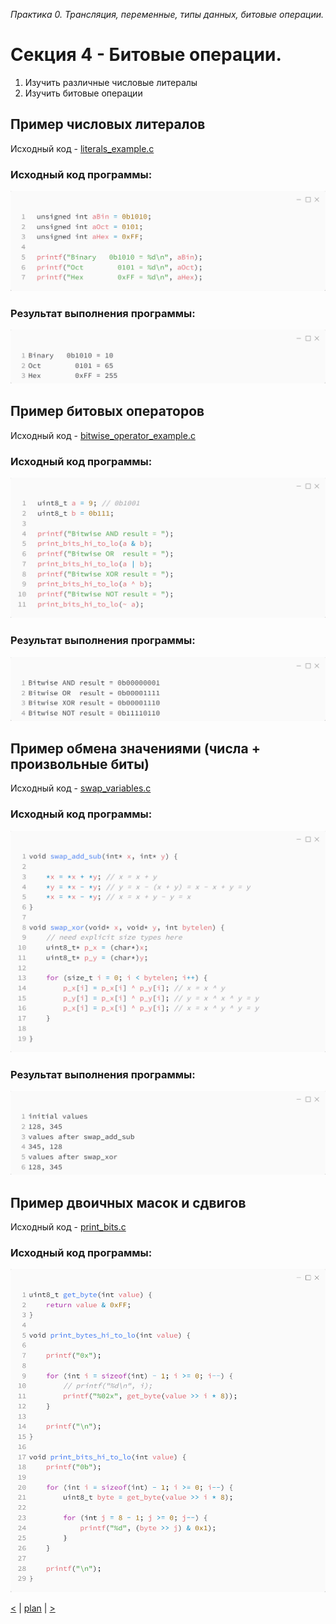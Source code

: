 _Практика 0. Трансляция, переменные, типы данных, битовые операции._

# Секция 4 - Битовые операции.

1. Изучить различные числовые литералы
2. Изучить битовые операции

## Пример числовых литералов
Исходный код - [literals_example.c](../src/literals_example.c)

### Исходный код программы:
![](images/literals_example_code.png)

### Результат выполнения программы:
![](images/literals_example_out.png)

## Пример битовых операторов
Исходный код - [bitwise_operator_example.c](../src/bitwise_operator_example.c)

### Исходный код программы:
![](images/bitwise_operator_example_code.png)

### Результат выполнения программы:
![](images/bitwise_operator_example_out.png)

## Пример обмена значениями (числа + произвольные биты)
Исходный код - [swap_variables.c](../src/swap_variables.c)

### Исходный код программы:
![](images/swap_variables_code.png)

### Результат выполнения программы:
![](images/swap_variables_out.png)

## Пример двоичных масок и сдвигов
Исходный код - [print_bits.c](../src/print_bits.c)

### Исходный код программы:
![](images/print_bits.png)

[<](2.md) | [plan](../practice.md) | [>](4.md)
